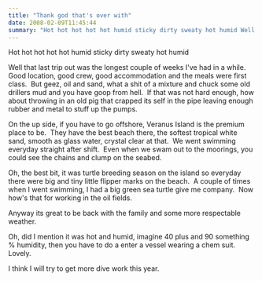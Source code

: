 ```yaml
---
title: "Thank god that's over with"
date: 2008-02-09T11:45:44
summary: "Hot hot hot hot hot humid sticky dirty sweaty hot humid Well that last trip out was the longest couple of weeks I've had in a while. Good location, good..."
---
```


Hot hot hot hot hot humid sticky dirty sweaty hot humid

Well that last trip out was the longest couple of weeks I've had in a while.  Good location, good crew, good accommodation and the meals were first class.  But geez, oil and sand, what a shit of a mixture and chuck some old drillers mud and you have goop from hell.  If that was not hard enough, how about throwing in an old pig that crapped its self in the pipe leaving enough rubber and metal to stuff up the pumps.

On the up side, if you have to go offshore, Veranus Island is the premium place to be.  They have the best beach there, the softest tropical white sand, smooth as glass water, crystal clear at that.  We went swimming everyday straight after shift.  Even when we swam out to the moorings, you could see the chains and clump on the seabed.

Oh, the best bit, it was turtle breeding season on the island so everyday there were big and tiny little flipper marks on the beach.  A couple of times when I went swimming, I had a big green sea turtle give me company.  Now how's that for working in the oil fields.

Anyway its great to be back with the family and some more respectable weather.

Oh, did I mention it was hot and humid, imagine 40 plus and 90 something % humidity, then you have to do a enter a vessel wearing a chem suit.  Lovely.

I think I will try to get more dive work this year.